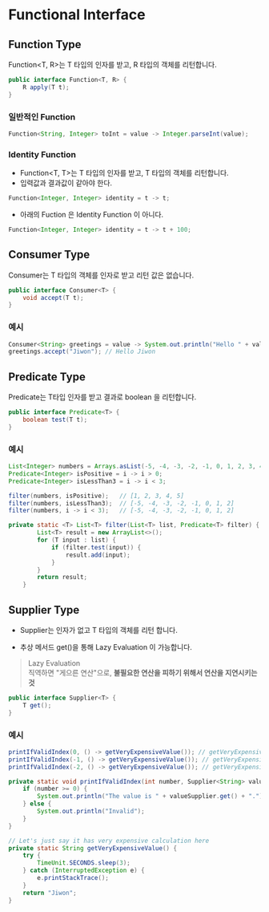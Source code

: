 # Functional Interface

## Function Type

Function<T, R>는 T 타입의 인자를 받고, R 타입의 객체를 리턴합니다.

```java
public interface Function<T, R> {
    R apply(T t);
}
```

### 일반적인 Function

```java
Function<String, Integer> toInt = value -> Integer.parseInt(value);
```

### Identity Function

- Function<T, T>는 T 타입의 인자를 받고, T 타입의 객체를 리턴합니다.
- 입력값과 결과값이 같아야 한다.

```java
Function<Integer, Integer> identity = t -> t;
```

- 아래의 Fuction 은 Identity Function 이 아니다.
```java
Function<Integer, Integer> identity = t -> t + 100;
```

## Consumer Type

Consumer<T>는 T 타입의 객체를 인자로 받고 리턴 값은 없습니다.

```java
public interface Consumer<T> {
    void accept(T t);
}
```

### 예시

```java
Consumer<String> greetings = value -> System.out.println("Hello " + value);
greetings.accept("Jiwon"); // Hello Jiwon
```

## Predicate Type

Predicate<T>는 T타입 인자를 받고 결과로 boolean 을 리턴합니다.

```java
public interface Predicate<T> {
    boolean test(T t);
}
```

### 예시

```java
List<Integer> numbers = Arrays.asList(-5, -4, -3, -2, -1, 0, 1, 2, 3, 4, 5);
Predicate<Integer> isPositive = i -> i > 0;
Predicate<Integer> isLessThan3 = i -> i < 3;

filter(numbers, isPositive);   // [1, 2, 3, 4, 5]
filter(numbers, isLessThan3);  // [-5, -4, -3, -2, -1, 0, 1, 2]
filter(numbers, i -> i < 3);   // [-5, -4, -3, -2, -1, 0, 1, 2]
```

```java
private static <T> List<T> filter(List<T> list, Predicate<T> filter) {
        List<T> result = new ArrayList<>();
        for (T input : list) {
            if (filter.test(input)) {
                result.add(input);
            }
        }
        return result;
    }
```

## Supplier Type

- Supplier<T>는 인자가 없고 T 타입의 객체를 리턴 합니다.

- 추상 메서드 get()을 통해 Lazy Evaluation 이 가능합니다.

> Lazy Evaluation   
> 직역하면 "게으른 연산"으로, **불필요한 연산을 피하기 위해서 연산을 지연시키는 것**

```java
public interface Supplier<T> {
    T get();
}
```

### 예시

```java
printIfValidIndex(0, () -> getVeryExpensiveValue()); // getVeryExpensiveValue 실행 O
printIfValidIndex(-1, () -> getVeryExpensiveValue()); // getVeryExpensiveValue 실행 X
printIfValidIndex(-2, () -> getVeryExpensiveValue()); // getVeryExpensiveValue 실행 X
```

```java
private static void printIfValidIndex(int number, Supplier<String> valueSupplier) {
    if (number >= 0) {
        System.out.println("The value is " + valueSupplier.get() + ".");
    } else {
        System.out.println("Invalid");
    }
}

// Let's just say it has very expensive calculation here
private static String getVeryExpensiveValue() {
    try {
        TimeUnit.SECONDS.sleep(3);
    } catch (InterruptedException e) {
        e.printStackTrace();
    }
    return "Jiwon";
}
```